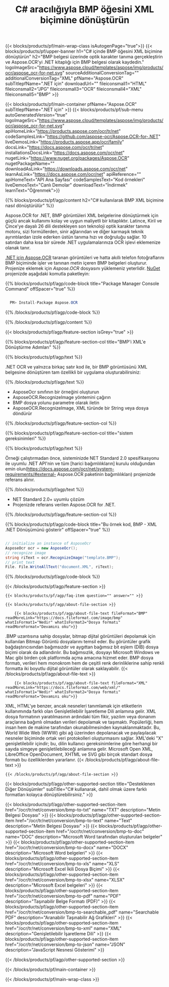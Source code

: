 ﻿---
title: C# aracılığıyla BMP öğesini XML biçimine dönüştürün 
weight: 3920
url: /tr/net/conversion/bmp-to-xml/ 
lang: tr
langdirlevel: 2
locales: ja,it,ru,de,es,fr,nl,id,lt,pl,pt,vi,tr,ko
description: BMP - XML C# dönüşümü için örnek kod. VB.NET, Asp.NET veya herhangi bir .NET tabanlı uygulama içinde toplu BMP dosyalarını XML'ye dönüştürmek için API örnek kodunu kullanın.
---

{{< blocks/products/pf/main-wrap-class isAutogenPage="true">}}
{{< blocks/products/pf/upper-banner h1="C# içinde BMP öğesini XML biçimine dönüştürün" h2="BMP belgesi üzerinde optik karakter tanıma gerçekleştirin ve Aspose.OCR'yi .NET kitaplığı için BMP belgesi olarak kaydedin." logoImageSrc="https://www.aspose.cloud/templates/aspose/img/products/ocr/aspose_ocr-for-net.svg" sourceAdditionalConversionTag="" additionalConversionTag="XML" pfName="Aspose.OCR" subTitlepfName=".NET için" downloadUrl="" fileiconsmall1="HTML" fileiconsmall2="JPG" fileiconsmall3="OCR" fileiconsmall4="XML" fileiconsmall5="BMP" >}}


{{< blocks/products/pf/main-container pfName="Aspose.OCR" subTitlepfName=".NET için" >}}
{{< blocks/products/pf/sub-menu autoGeneratedVersion="true" logoImageSrc="https://www.aspose.cloud/templates/aspose/img/products/ocr/aspose_ocr-for-net.svg" apiHomeLink="https://products.aspose.com/ocr/tr/net" codeSamplesLink="https://github.com/aspose-ocr/Aspose.OCR-for-.NET" liveDemosLink="https://products.aspose.app/ocr/family" docsLink="https://docs.aspose.com/ocr/tr/net" installationsDocsLink="https://docs.aspose.com/ocr/net" nugetLink="https://www.nuget.org/packages/Aspose.OCR" nugetPackageName="" downloadAsLink="https://downloads.aspose.com/ocr/net" learnAsLink="https://docs.aspose.com/ocr/net" apiReference="" apiHomeText="API Ana Sayfası" codeSamplesText="Kod örnekleri" liveDemosText="Canlı Demolar" downloadText="İndirmek" learnText="Öğrenmek">}}

{{% blocks/products/pf/agp/content h2="C# kullanılarak BMP XML biçimine nasıl dönüştürülür" %}}

Aspose.OCR for .NET, BMP görüntüleri XML belgelerine dönüştürmek için güçlü ancak kullanımı kolay ve uygun maliyetli bir kitaplıktır. Latince, Kiril ve Çince'ye dayalı 26 dili destekleyen son teknoloji optik karakter tanıma motoru, sizi formüllerden, sinir ağlarından ve diğer karmaşık teknik ayrıntılardan izole ederken üstün tanıma hızı ve doğruluğu sağlar. 10 satırdan daha kısa bir sürede .NET uygulamalarınıza OCR işlevi eklemenize olanak tanır.

[.NET için Aspose.OCR](https://products.aspose.com/ocr/net)
 taranan görüntüleri ve hatta akıllı telefon fotoğraflarını BMP biçiminde işler ve tanınan metin içeren BMP belgeleri oluşturur. Projenize eklemek için *Aspose.OCR* dosyasını yüklemeniz yeterlidir.
 [NuGet](https://www.nuget.org/packages/aspose.ocr)
 projenizde aşağıdaki komutla paketleyin:

{{% blocks/products/pf/agp/code-block title="Package Manager Console Command" offSpacer="true" %}}

```cs

  PM> Install-Package Aspose.OCR

```

{{% /blocks/products/pf/agp/code-block %}}

{{% /blocks/products/pf/agp/content %}}

{{< blocks/products/pf/agp/feature-section isGrey="true" >}}

{{% blocks/products/pf/agp/feature-section-col title="BMP'i XML'e Dönüştürme Adımları" %}}

{{% blocks/products/pf/agp/text %}}

.NET OCR ve yalnızca birkaç satır kod ile, bir BMP görüntüsünü XML belgesine dönüştüren tam özellikli bir uygulama oluşturabilirsiniz:

{{% /blocks/products/pf/agp/text %}}

+ AsposeOcr sınıfının bir örneğini oluşturun
+ AsposeOCR.RecognizeImage yöntemini çağırın
+ BMP dosya yolunu parametre olarak iletin
+ AsposeOCR.RecognizeImage, XML türünde bir String veya dosya döndürür

{{% /blocks/products/pf/agp/feature-section-col %}}

{{% blocks/products/pf/agp/feature-section-col title="sistem gereksinimleri" %}}

{{% blocks/products/pf/agp/text %}}

Örneği çalıştırmadan önce, sisteminizde NET Standard 2.0 spesifikasyonu ile uyumlu .NET API'nin ve tüm [harici bağımlılıkların] kurulu olduğundan emin olun(https://docs.aspose.com/ocr/net/system-requirements/#external- Aspose.OCR paketinin bağımlılıkları) projenizde referans alınır.

{{% /blocks/products/pf/agp/text %}}

- NET Standard 2.0+ uyumlu çözüm
- Projenizde referans verilen Aspose.OCR for .NET.

{{% /blocks/products/pf/agp/feature-section-col %}}

{{% blocks/products/pf/agp/code-block title="Bu örnek kod, BMP - XML .NET Dönüşümünü gösterir" offSpacer="true" %}}

```cs

// initialize an instance of AsposeOcr
AsposeOcr ocr = new AsposeOcr();
// recognize image
string riText = ocr.RecognizeImage("template.BMP");
// print text
File. File.WriteAllText("document.XML", riText);

```

{{% /blocks/products/pf/agp/code-block %}}

{{< /blocks/products/pf/agp/feature-section >}}

    {{< blocks/products/pf/agp/faq-item question="" answer="" >}}

    {{< blocks/products/pf/agp/about-file-section >}}
       
        {{< blocks/products/pf/agp/about-file-text fileFormat="BMP" readMoreLink="https://docs.fileformat.com/image/bmp" whatIsFormat1="Nedir" whatIsFormat2="Dosya formatı" readMoreFormat="Devamını oku">}}
.BMP uzantısına sahip dosyalar, bitmap dijital görüntüleri depolamak için kullanılan Bitmap Görüntü dosyalarını temsil eder. Bu görüntüler grafik bağdaştırıcısından bağımsızdır ve aygıttan bağımsız bit eşlem (DIB) dosya biçimi olarak da adlandırılır. Bu bağımsızlık, dosyayı Microsoft Windows ve Mac gibi birden çok platformda açma amacına hizmet eder. BMP dosya formatı, verileri hem monokrom hem de çeşitli renk derinliklerine sahip renkli formatta iki boyutlu dijital görüntüler olarak saklayabilir.
        {{< /blocks/products/pf/agp/about-file-text >}}

        {{< blocks/products/pf/agp/about-file-text fileFormat="XML" readMoreLink="https://docs.fileformat.com/web/xml/" whatIsFormat1="Nedir" whatIsFormat2="Dosya formatı" readMoreFormat="Devamını oku">}}
XML, HTML'ye benzer, ancak nesneleri tanımlamak için etiketlerin kullanımında farklı olan Genişletilebilir İşaretleme Dili anlamına gelir. XML dosya formatının yaratılmasının ardındaki tüm fikir, yazılım veya donanım araçlarına bağımlı olmadan verileri depolamak ve taşımaktı. Popülerliği, hem insan hem de makine tarafından okunabilmesinden kaynaklanmaktadır. Bu, World Wide Web (WWW) gibi ağ üzerinden depolanacak ve paylaşılacak nesneler biçiminde ortak veri protokolleri oluşturmasını sağlar. XML'deki "X" genişletilebilir içindir; bu, dilin kullanıcı gereksinimlerine göre herhangi bir sayıda simgeye genişletilebileceği anlamına gelir. Microsoft Open XML, LibreOffice OpenDocument, XHTML ve SVG gibi birçok standart dosya formatı bu özelliklerden yararlanır.
        {{< /blocks/products/pf/agp/about-file-text >}}

    {{< /blocks/products/pf/agp/about-file-section >}}

<!-- aboutfile Ends -->

{{< blocks/products/pf/agp/other-supported-section title="Desteklenen Diğer Dönüşümler" subTitle="C# kullanarak, dahil olmak üzere farklı formatları kolayca dönüştürebilirsiniz." >}}

{{< blocks/products/pf/agp/other-supported-section-item href="/ocr/tr/net/conversion/bmp-to-txt" name="TXT" description="Metin Belgesi Dosyası" >}}
{{< blocks/products/pf/agp/other-supported-section-item href="/ocr/tr/net/conversion/bmp-to-text" name="Text" description="Metin Belgesi Dosyası" >}}
{{< blocks/products/pf/agp/other-supported-section-item href="/ocr/tr/net/conversion/bmp-to-doc" name="DOC" description="Microsoft Word tarafından oluşturulan belgeler" >}}
{{< blocks/products/pf/agp/other-supported-section-item href="/ocr/tr/net/conversion/bmp-to-docx" name="DOCX" description="Microsoft Word belgeleri" >}}
{{< blocks/products/pf/agp/other-supported-section-item href="/ocr/tr/net/conversion/bmp-to-xls" name="XLS" description="Microsoft Excel İkili Dosya Biçimi" >}}
{{< blocks/products/pf/agp/other-supported-section-item href="/ocr/tr/net/conversion/bmp-to-xlsx" name="XLSX" description="Microsoft Excel belgeleri" >}}
{{< blocks/products/pf/agp/other-supported-section-item href="/ocr/tr/net/conversion/bmp-to-pdf" name="PDF" description="Taşınabilir Belge Formatı (PDF)" >}}
{{< blocks/products/pf/agp/other-supported-section-item href="/ocr/tr/net/conversion/bmp-to-searchable_pdf" name="Searchable PDF" description="Aranabilir Taşınabilir Ağ Grafikleri" >}}
{{< blocks/products/pf/agp/other-supported-section-item href="/ocr/tr/net/conversion/bmp-to-xml" name="XML" description="Genişletilebilir İşaretleme Dili" >}}
{{< blocks/products/pf/agp/other-supported-section-item href="/ocr/tr/net/conversion/bmp-to-json" name="JSON" description="JavaScript Nesnesi Gösterimi" >}}

{{< /blocks/products/pf/agp/other-supported-section >}}

{{< /blocks/products/pf/main-container >}}
    
{{< /blocks/products/pf/main-wrap-class >}}
